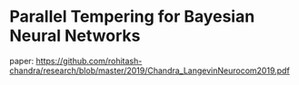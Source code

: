 # Parallel Tempering for Bayesian Neural Networks  

paper: https://github.com/rohitash-chandra/research/blob/master/2019/Chandra_LangevinNeurocom2019.pdf
